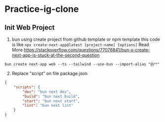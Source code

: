 # Practice-ig-clone

## Init Web Project
1. bun using create project from github template or npm template this code is like `npx create-next-app@latest [project-name] [options]`
Read More https://stackoverflow.com/questions/77076841/bun-x-create-next-app-is-stuck-at-the-second-question
```shell
bun create next-app web --ts --tailwind --use-bun --import-alias "@/*"
```
2. Replace "script" on file package.json
```json
{
    "scripts": {
        "dev": "bun next dev",
        "build": "bun next build",
        "start": "bun next start",
        "lint": "bun next lint"
    }
}
```